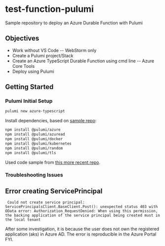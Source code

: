 # test-function-pulumi
Sample repository to deploy an Azure Durable Function with Pulumi

## Objectives
* Work without VS Code -- WebStorm only
* Create a Pulumi project/Stack
* Create an Azure TypeScript Durable Function using cmd line -- Azure Core Tools
* Deploy using Pulumi

## Getting Started
### Pulumi Initial Setup
```bash
pulumi new azure-typescript
```
Install dependencies, based on [sample repo](https://github.com/pulumi/examples/tree/ca40203279f393c0c159dadcadc97c6007122997/classic-azure-ts-aks-keda):
```bash
npm install @pulumi/azure
npm install @pulumi/azuread
npm install @pulumi/docker
npm install @pulumi/kubernetes
npm install @pulumi/random
npm install @pulumi/tls
```
Used code sample from [this more recent repo](https://github.com/pulumi/examples/tree/master/azure-ts-aks).



### Troubleshooting Issues
## Error creating ServicePrincipal
```text
 Could not create service principal: ServicePrincipalsClient.BaseClient.Post(): unexpected status 403 with OData error: Authorization_RequestDenied: When using this permission, the backing application of the service principal being created must in the local tenant
```
After some investigation, it is because the user does not own the registered application (aks) in Azure AD. The error is reproducible in the Azure Portal FYI.
